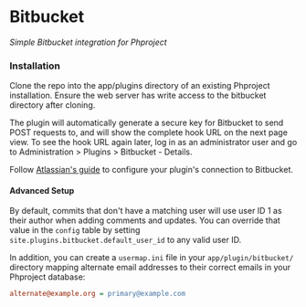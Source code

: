 Bitbucket
===========
*Simple Bitbucket integration for Phproject*

### Installation
Clone the repo into the app/plugins directory of an existing Phproject installation. Ensure the web server has write access to the bitbucket directory after cloning.

The plugin will automatically generate a secure key for Bitbucket to send POST requests to, and will show the complete hook URL on the next page view. To see the hook URL again later, log in as an administrator user and go to Administration > Plugins > Bitbucket - Details.

Follow [Atlassian's guide](https://confluence.atlassian.com/display/BITBUCKET/POST+hook+management) to configure your plugin's connection to Bitbucket.

#### Advanced Setup

By default, commits that don't have a matching user will use user ID 1 as their author when adding comments and updates. You can override that value in the `config` table by setting `site.plugins.bitbucket.default_user_id` to any valid user ID.

In addition, you can create a `usermap.ini` file in your `app/plugin/bitbucket/` directory mapping alternate email addresses to their correct emails in your Phproject database:

```ini
alternate@example.org = primary@example.com
```
